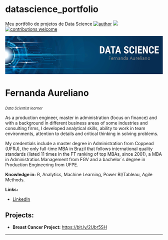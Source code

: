 # datascience_portfolio
Meu portfólio de projetos de Data Science
[![author](https://img.shields.io/badge/author-fernandaaureliano-red.svg)](https://www.linkedin.com/in/fernanda-aureliano/) [![](https://img.shields.io/badge/R-3.6+-blue.svg)](https://www.r-project.org/) [![contributions welcome](https://img.shields.io/badge/contributions-welcome-brightgreen.svg?style=flat)](https://github.com/FernandaAureliano/datascience_portfolio/issues)

<p align="center">
  <img src="banner_portfolio_github_v2.png" >
</p>

# Fernanda Aureliano
<sub>*Data Scientist learner* 

As a production engineer, master in administration (focus on finance) and with a background in different business areas of some industries and consulting firms, I developed analytical skills, ability to work in team environments, attention to details and critical thinking in solving problems.

My credentials include a master degree in Administration from Coppead (UFRJ), the only full-time MBA in Brazil that follows international quality standards (listed 11 times in the FT ranking of top MBAs, since 2001), a MBA in Administratios Management from FGV and a bachelor´s degree in Production Engineering from UFPE. 


**Knowledge in:** R, Analytics, Machine Learning, Power BI/Tableau, Agile Methods.

**Links:**
* [LinkedIn](https://www.linkedin.com/in/fernanda-aureliano/)


## Projects:

* **Breast Cancer Project:** https://bit.ly/2Ubr5SH


---


